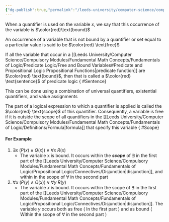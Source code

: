 ```yaml
---
{"dg-publish":true,"permalink":"/leeds-university/computer-science/compulsory-modules/fundamental-math-concepts/fundamentals-of-logic/predicate-logic/free-and-bound-variables/"}
---
```


When a quantifier is used on the variable $x$, we say that this occurrence of the variable is $\color{red}\text{bound}$

An occurrence of a variable that is not bound by a quantifier or set equal to a particular value is said to be $\color{red} \text{free}$

If all the variable that occur in a [[Leeds University/Computer Science/Compulsory Modules/Fundamental Math Concepts/Fundamentals of Logic/Predicate Logic/Free and Bound Variables#Predicate and Propositional Logic Propositional Functions\|predicate function]] are $\color{red} \text{bound}$, then that is called a $\color{red} \text{sentence}$ of predicate logic
{ #Sentence}


This can be done using a combination of universal quantifiers, existential quantifiers, and value assignments

The part of a logical expression to which a quantifier is applied is called the $\color{red} \text{scope}$ of this quantifier. Consequently, a variable is free if it is outside the scope of all quantifiers in the [[Leeds University/Computer Science/Compulsory Modules/Fundamental Math Concepts/Fundamentals of Logic/Definitions/Formula\|formula]] that specify this variable
{ #Scope}


#### For Example
1. $\exists x\ (P(x) \land Q(x)) \lor \forall x\ R(x)$
	- The variable x is bound. It occurs within the ***scope*** of $\exists$ in the first part of the [[Leeds University/Computer Science/Compulsory Modules/Fundamental Math Concepts/Fundamentals of Logic/Propositional Logic/Connectives/Disjunction\|disjunction]], and within in the scope of $\forall$ in the second part
2. $\forall x\ (P(y) \land Q(x)) \lor \forall y\ R(y)$
	- The variable $x$ is bound. It occurs within the scope of $\exists$ in the first part of the [[Leeds University/Computer Science/Compulsory Modules/Fundamental Math Concepts/Fundamentals of Logic/Propositional Logic/Connectives/Disjunction\|disjunction]]. The variable $y$ occurs both as free ( In the first part ) and as bound ( Within the scope of $\forall$ in the second part )